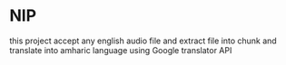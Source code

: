 # NlP
this project accept any english audio file and extract file into chunk and translate into amharic language using Google translator API
